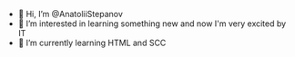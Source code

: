 - 👋 Hi, I’m @AnatoliiStepanov
- 👀 I’m interested in learning something new and now I'm very excited by IT
- 🌱 I’m currently learning HTML and SCC

<!---
AnatoliiStepanov/AnatoliiStepanov is a ✨ special ✨ repository because its `README.md` (this file) appears on your GitHub profile.
You can click the Preview link to take a look at your changes.
--->
